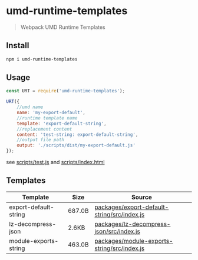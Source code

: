 # umd-runtime-templates
> Webpack UMD Runtime Templates

## Install
```sh
npm i umd-runtime-templates
```

## Usage
```js
const URT = require('umd-runtime-templates');

URT({
    //umd name
    name: 'my-export-default',
    //runtime template name
    template: 'export-default-string',
    //replacement content
    content: 'test-string: export-default-string',
    //output file path
    output: './scripts/dist/my-export-default.js'
});

```
see [scripts/test.js](/scripts/test.js) and [scripts/index.html](/scripts/index.html)

## Templates
|Template|Size|Source|
|--------|----|------|
|export-default-string|687.0B|[packages/export-default-string/src/index.js](/packages/export-default-string/src/index.js)|
|lz-decompress-json|2.6KB|[packages/lz-decompress-json/src/index.js](/packages/lz-decompress-json/src/index.js)|
|module-exports-string|463.0B|[packages/module-exports-string/src/index.js](/packages/module-exports-string/src/index.js)|